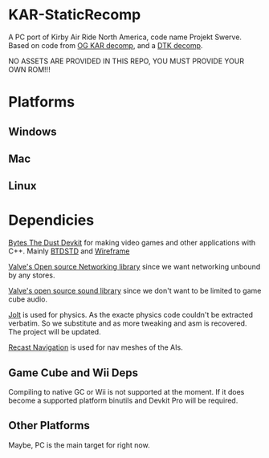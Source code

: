 # KAR-StaticRecomp
A PC port of Kirby Air Ride North America, code name Projekt Swerve. Based on code from [OG KAR decomp](https://github.com/doldecomp/kar), and a [DTK decomp](https://github.com/SeanMott/PPC-KAR-HP-Decomp).

NO ASSETS ARE PROVIDED IN THIS REPO, YOU MUST PROVIDE YOUR OWN ROM!!!

# Platforms

## Windows

## Mac

## Linux

# Dependicies

[Bytes The Dust Devkit]() for making video games and other applications with C++. Mainly [BTDSTD]() and [Wireframe]()

[Valve's Open source Networking library](https://github.com/ValveSoftware/GameNetworkingSockets) since we want networking unbound by any stores.

[Valve's open source sound library](https://github.com/ValveSoftware/steam-audio) since we don't want to be limited to game cube audio.

[Jolt](https://github.com/jrouwe/JoltPhysics) is used for physics. As the exacte physics code couldn't be extracted verbatim. So we substitute and as more tweaking and asm is recovered. The project will be updated.

[Recast Navigation](https://github.com/recastnavigation/recastnavigation) is used for nav meshes of the AIs.

## Game Cube and Wii Deps

Compiling to native GC or Wii is not supported at the moment. If it does become a supported platform binutils and Devkit Pro will be required.

## Other Platforms

Maybe, PC is the main target for right now.